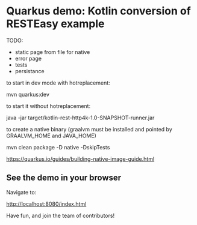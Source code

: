 # Quarkus demo: Kotlin conversion of RESTEasy example


TODO:
 * static page from file for native
 * error page
 * tests
 * persistance
    

to start in dev mode with hotreplacement:

mvn quarkus:dev


to start it without hotreplacement:

java -jar target/kotlin-rest-http4k-1.0-SNAPSHOT-runner.jar 


to create a native binary (graalvm must be installed and pointed by GRAALVM_HOME and JAVA_HOME)

mvn clean package -D native -DskipTests

https://quarkus.io/guides/building-native-image-guide.html




## See the demo in your browser

Navigate to:

<http://localhost:8080/index.html>

Have fun, and join the team of contributors!
